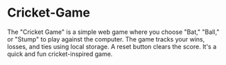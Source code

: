 # Cricket-Game
The "Cricket Game" is a simple web game where you choose "Bat," "Ball," or "Stump" to play against the computer. The game tracks your wins, losses, and ties using local storage. A reset button clears the score. It's a quick and fun cricket-inspired game.
